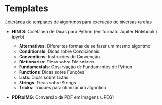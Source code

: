 # Templates
Coletânea de templates de algoritmos para execução de diversas tarefas


- **HINTS**: Coletânea de Dicas para Python (em formato Júpiter Notebook / ipynb)
  - **Alternatives**: Diferentes formas de se fazer um mesmo algoritmo
  - **Conditionals**: Dicas sobre Condicionais
  - **Conventions**: Instruções de Convenção
  - **Dictionaries**: Dicas sobre Dicionários
  - **Fundamentals**: Observação de Fundamentos de Python
  - **Functions**: Dicas sobre Funções
  - **Lists**: Dicas sobre Listas
  - **Strings**: Dicas sobre Strings
  - **Tricks**: Truques para otimizar um algoritmo

- **PDFtoIMG**: Conversão de PDF em Imagens (JPEG) 
